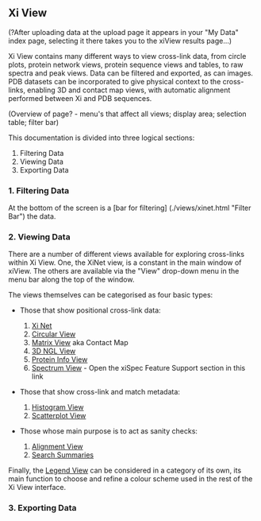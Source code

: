 ## Xi View ##

(?After uploading data at the upload page it appears in your "My Data" index page, selecting it there takes you to the xiView results page...)

Xi View contains many different ways to view cross-link data, from circle plots, protein network views, protein sequence views and tables, to raw spectra and peak views. Data can be filtered and exported, as can images. PDB datasets can be incorporated to give physical context to the cross-links, enabling 3D and contact map views, with automatic alignment performed between Xi and PDB sequences.

(Overview of page? - menu's that affect all views; display area; selection table; filter bar)

This documentation is divided into three logical sections:

1. Filtering Data
2. Viewing Data
3. Exporting Data


### 1. Filtering Data ###

At the bottom of the screen is a [bar for filtering] (./views/xinet.html "Filter Bar") the data.

### 2. Viewing Data ###
There are a number of different views available for exploring cross-links within Xi View. One, the XiNet view, is a constant in the main window of xiView. The others are available via the "View" drop-down menu in the menu bar along the top of the window.

The views themselves can be categorised as four basic types:

* Those that show positional cross-link data:
	1. [Xi Net](./views/xinet.html "Xi Net")
	2. [Circular View](./views/circular.html "Circular View")
	3. [Matrix View](./views/matrix.html "Matrix View") aka Contact Map
	4. [3D NGL View](./views/3dngl.html "3D View")
	5. [Protein Info View](./views/proteinInfo.html "Protein Info View")
	6. [Spectrum View](https://spectrumviewer.org/help.php "Spectrum View") - Open the xiSpec Feature Support section in this link

* Those that show cross-link and match metadata:
	1. [Histogram View](./views/histogram.html "Histogram View")
	2. [Scatterplot View](./views/scatterplot.html "Scatterplot View")

* Those whose main purpose is to act as sanity checks:
	1. [Alignment View](./views/alignment.html "Alignment View")
	2. [Search Summaries](./views/searchSummaries.html "Search Summaries")

Finally, the [Legend View](./views/legend.html "Legend View") can be considered in a category of its own, its main function to choose and refine a colour scheme used in the rest of the Xi View interface.

### 3. Exporting Data ###
